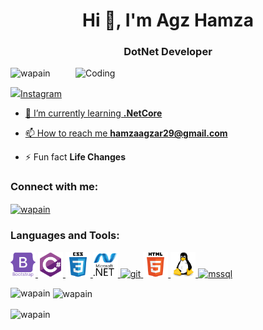 <h1 align="center">Hi 👋, I'm Agz Hamza</h1>
<h3 align="center">DotNet Developer </h3>
<img align="right" alt="Coding" width="400" src="https://cdn.dribbble.com/users/1162077/screenshots/3848914/programmer.gif">


<p align="left"> <img src="https://komarev.com/ghpvc/?username=wapain&label=Profile%20views&color=0e75b6&style=flat" alt="wapain" /> </p>

<p align="left"> <a href="https://www.instagram.com/hamza_agz" target="blank"><img src="<a target="_blank" href="">Instagram</a>  <a target="_blank" href="" alt="wapain" /> </p>

- 🌱 I’m currently learning **.NetCore**

- 📫 How to reach me **hamzaagzar29@gmail.com**

- ⚡ Fun fact **Life Changes**

<h3 align="left">Connect with me:</h3>
<p align="left">
<a href="https://www.facebook.com/profile.php?id=100011147736373" target="blank"><img align="center" src="" alt="wapain" height="30" width="40" /></a>
</p>

<h3 align="left">Languages and Tools:</h3>
<p align="left"> <a href="https://getbootstrap.com" target="_blank" rel="noreferrer"> <img src="https://raw.githubusercontent.com/devicons/devicon/master/icons/bootstrap/bootstrap-plain-wordmark.svg" alt="bootstrap" width="40" height="40"/> </a> <a href="https://www.w3schools.com/cs/" target="_blank" rel="noreferrer"> <img src="https://raw.githubusercontent.com/devicons/devicon/master/icons/csharp/csharp-original.svg" alt="csharp" width="40" height="40"/> </a> <a href="https://www.w3schools.com/css/" target="_blank" rel="noreferrer"> <img src="https://raw.githubusercontent.com/devicons/devicon/master/icons/css3/css3-original-wordmark.svg" alt="css3" width="40" height="40"/> </a> <a href="https://dotnet.microsoft.com/" target="_blank" rel="noreferrer"> <img src="https://raw.githubusercontent.com/devicons/devicon/master/icons/dot-net/dot-net-original-wordmark.svg" alt="dotnet" width="40" height="40"/> </a> <a href="https://git-scm.com/" target="_blank" rel="noreferrer"> <img src="https://www.vectorlogo.zone/logos/git-scm/git-scm-icon.svg" alt="git" width="40" height="40"/> </a> <a href="https://www.w3.org/html/" target="_blank" rel="noreferrer"> <img src="https://raw.githubusercontent.com/devicons/devicon/master/icons/html5/html5-original-wordmark.svg" alt="html5" width="40" height="40"/> </a> <a href="https://www.linux.org/" target="_blank" rel="noreferrer"> <img src="https://raw.githubusercontent.com/devicons/devicon/master/icons/linux/linux-original.svg" alt="linux" width="40" height="40"/> </a> <a href="https://www.microsoft.com/en-us/sql-server" target="_blank" rel="noreferrer"> <img src="https://www.svgrepo.com/show/303229/microsoft-sql-server-logo.svg" alt="mssql" width="40" height="40"/> </a> </p>

<p><img align="left" src="https://github-readme-stats.vercel.app/api/top-langs?username=wapain&show_icons=true&locale=en&layout=compact" alt="wapain" /></p>

<p>&nbsp;<img align="center" src="https://github-readme-stats.vercel.app/api?username=wapain&show_icons=true&locale=en" alt="wapain" /></p>

<p><img align="center" src="https://github-readme-streak-stats.herokuapp.com/?user=wapain" alt="wapain" /></p>
